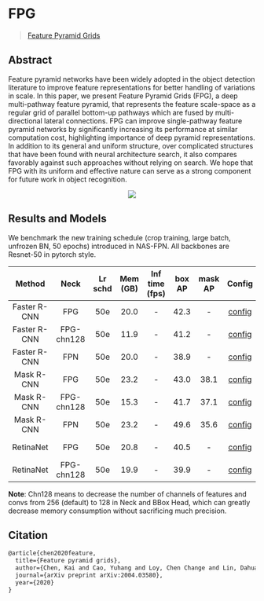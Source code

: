 # FPG

> [Feature Pyramid Grids](https://arxiv.org/abs/2004.03580)

<!-- [ALGORITHM] -->

## Abstract

Feature pyramid networks have been widely adopted in the object detection literature to improve feature representations
for better handling of variations in scale. In this paper, we present Feature Pyramid Grids (FPG), a deep multi-pathway
feature pyramid, that represents the feature scale-space as a regular grid of parallel bottom-up pathways which are
fused by multi-directional lateral connections. FPG can improve single-pathway feature pyramid networks by significantly
increasing its performance at similar computation cost, highlighting importance of deep pyramid representations. In
addition to its general and uniform structure, over complicated structures that have been found with neural architecture
search, it also compares favorably against such approaches without relying on search. We hope that FPG with its uniform
and effective nature can serve as a strong component for future work in object recognition.

<div align=center>
<img src="https://user-images.githubusercontent.com/40661020/143885611-85902399-2885-4a85-9126-9b9b7464ad08.png"/>
</div>

## Results and Models

We benchmark the new training schedule (crop training, large batch, unfrozen BN, 50 epochs) introduced in NAS-FPN.
All backbones are Resnet-50 in pytorch style.

|    Method    |    Neck    | Lr schd | Mem (GB) | Inf time (fps) | box AP | mask AP |                           Config                           |                                                                                                                                                                             Download                                                                                                                                                                             |
|:------------:|:----------:|:-------:|:--------:|:--------------:|:------:|:-------:|:----------------------------------------------------------:|:----------------------------------------------------------------------------------------------------------------------------------------------------------------------------------------------------------------------------------------------------------------------------------------------------------------------------------------------------------------:|
| Faster R-CNN |    FPG     |   50e   |   20.0   |       -        |  42.3  |    -    |    [config](./faster-rcnn_r50_fpg_crop640-50e_coco.py)     |        [model](https://download.openmmlab.com/mmdetection/v2.0/fpg/faster_rcnn_r50_fpg_crop640_50e_coco/faster_rcnn_r50_fpg_crop640_50e_coco_20220311_011856-74109f42.pth) \|               [log](https://download.openmmlab.com/mmdetection/v2.0/fpg/faster_rcnn_r50_fpg_crop640_50e_coco/faster_rcnn_r50_fpg_crop640_50e_coco_20220311_011856.log.json)        |
| Faster R-CNN | FPG-chn128 |   50e   |   11.9   |       -        |  41.2  |    -    | [config](./faster-rcnn_r50_fpg-chn128_crop640-50e_coco.py) | [model](https://download.openmmlab.com/mmdetection/v2.0/fpg/faster_rcnn_r50_fpg-chn128_crop640_50e_coco/faster_rcnn_r50_fpg-chn128_crop640_50e_coco_20220311_011857-9376aa9d.pth) \| [log](https://download.openmmlab.com/mmdetection/v2.0/fpg/faster_rcnn_r50_fpg-chn128_crop640_50e_coco/faster_rcnn_r50_fpg-chn128_crop640_50e_coco_20220311_011857.log.json) |
| Faster R-CNN |    FPN     |   50e   |   20.0   |       -        |  38.9  |    -    |    [config](./faster-rcnn_r50_fpn_crop640-50e_coco.py)     |        [model](https://download.openmmlab.com/mmdetection/v2.0/fpg/faster_rcnn_r50_fpn_crop640_50e_coco/faster_rcnn_r50_fpn_crop640_50e_coco_20220311_011857-be7c9f42.pth) \|               [log](https://download.openmmlab.com/mmdetection/v2.0/fpg/faster_rcnn_r50_fpn_crop640_50e_coco/faster_rcnn_r50_fpn_crop640_50e_coco_20220311_011857.log.json)        |
|  Mask R-CNN  |    FPG     |   50e   |   23.2   |       -        |  43.0  |  38.1   |     [config](./mask-rcnn_r50_fpg_crop640-50e_coco.py)      |          [model](https://download.openmmlab.com/mmdetection/v2.0/fpg/mask_rcnn_r50_fpg_crop640_50e_coco/mask_rcnn_r50_fpg_crop640_50e_coco_20220311_011857-233b8334.pth) \|                   [log](https://download.openmmlab.com/mmdetection/v2.0/fpg/mask_rcnn_r50_fpg_crop640_50e_coco/mask_rcnn_r50_fpg_crop640_50e_coco_20220311_011857.log.json)          |
|  Mask R-CNN  | FPG-chn128 |   50e   |   15.3   |       -        |  41.7  |  37.1   |  [config](./mask-rcnn_r50_fpg-chn128_crop640-50e_coco.py)  |   [model](https://download.openmmlab.com/mmdetection/v2.0/fpg/mask_rcnn_r50_fpg-chn128_crop640_50e_coco/mask_rcnn_r50_fpg-chn128_crop640_50e_coco_20220311_011859-043c9b4e.pth) \|     [log](https://download.openmmlab.com/mmdetection/v2.0/fpg/mask_rcnn_r50_fpg-chn128_crop640_50e_coco/mask_rcnn_r50_fpg-chn128_crop640_50e_coco_20220311_011859.log.json)   |
|  Mask R-CNN  |    FPN     |   50e   |   23.2   |       -        |  49.6  |  35.6   |     [config](./mask-rcnn_r50_fpn_crop640-50e_coco.py)      |          [model](https://download.openmmlab.com/mmdetection/v2.0/fpg/mask_rcnn_r50_fpn_crop640_50e_coco/mask_rcnn_r50_fpn_crop640_50e_coco_20220311_011855-a756664a.pth) \|                   [log](https://download.openmmlab.com/mmdetection/v2.0/fpg/mask_rcnn_r50_fpn_crop640_50e_coco/mask_rcnn_r50_fpn_crop640_50e_coco_20220311_011855.log.json)          |
|  RetinaNet   |    FPG     |   50e   |   20.8   |       -        |  40.5  |    -    |     [config](./retinanet_r50_fpg_crop640_50e_coco.py)      |          [model](https://download.openmmlab.com/mmdetection/v2.0/fpg/retinanet_r50_fpg_crop640_50e_coco/retinanet_r50_fpg_crop640_50e_coco_20220311_110809-b0bcf5f4.pth) \|                   [log](https://download.openmmlab.com/mmdetection/v2.0/fpg/retinanet_r50_fpg_crop640_50e_coco/retinanet_r50_fpg_crop640_50e_coco_20220311_110809.log.json)          |
|  RetinaNet   | FPG-chn128 |   50e   |   19.9   |       -        |  39.9  |    -    |  [config](./retinanet_r50_fpg-chn128_crop640_50e_coco.py)  |   [model](https://download.openmmlab.com/mmdetection/v2.0/fpg/retinanet_r50_fpg-chn128_crop640_50e_coco/retinanet_r50_fpg-chn128_crop640_50e_coco_20220313_104829-ee99a686.pth) \|     [log](https://download.openmmlab.com/mmdetection/v2.0/fpg/retinanet_r50_fpg-chn128_crop640_50e_coco/retinanet_r50_fpg-chn128_crop640_50e_coco_20220313_104829.log.json)   |

**Note**: Chn128 means to decrease the number of channels of features and convs from 256 (default) to 128 in
Neck and BBox Head, which can greatly decrease memory consumption without sacrificing much precision.

## Citation

```latex
@article{chen2020feature,
  title={Feature pyramid grids},
  author={Chen, Kai and Cao, Yuhang and Loy, Chen Change and Lin, Dahua and Feichtenhofer, Christoph},
  journal={arXiv preprint arXiv:2004.03580},
  year={2020}
}
```

